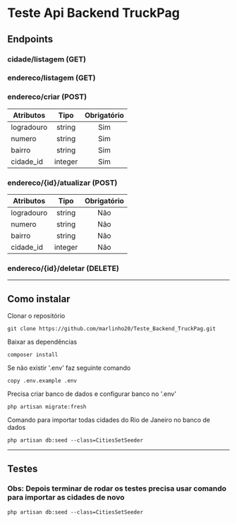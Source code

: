 
# Teste Api Backend TruckPag

## Endpoints

### cidade/listagem (GET)

### endereco/listagem (GET)

### endereco/criar (POST)
| Atributos     | Tipo    | Obrigatório |
| ------------- |:-------:|:-----------:|
| logradouro    | string  |     Sim     |
| numero        | string  |     Sim     |
| bairro        | string  |     Sim     |
| cidade_id     | integer |     Sim     |

### endereco/{id}/atualizar (POST)
| Atributos     | Tipo    | Obrigatório |
| ------------- |:-------:|:-----------:|
| logradouro    | string  |     Não     |
| numero        | string  |     Não     |
| bairro        | string  |     Não     |
| cidade_id     | integer |     Não     |

### endereco/{id}/deletar (DELETE)

---

## Como instalar

Clonar o repositório

`git clone https://github.com/marlinho20/Teste_Backend_TruckPag.git`

Baixar as dependências

`composer install`

Se não existir '.env' faz seguinte comando

`copy .env.example .env`

Precisa criar banco de dados e configurar banco no '.env'

`php artisan migrate:fresh`

Comando para importar todas cidades do Rio de Janeiro no banco de dados

`php artisan db:seed --class=CitiesSetSeeder`

---

## Testes

### Obs: Depois terminar de rodar os testes precisa usar comando para importar as cidades de novo

`php artisan db:seed --class=CitiesSetSeeder`
